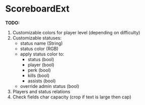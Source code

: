 # ScoreboardExt

**TODO:**
1. Customizable colors for player level (depending on difficulty)
2. Customizable statuses:
	- status name (String)
	- status color (RGB)
	- apply status color to:
		- status (bool)
		- player (bool)
		- perk (bool)
		- kills (bool)
		- assists (bool)
	- override admin status (bool)
3. Players and status relations
4. Check fields char capacity (crop if text is large then cap)